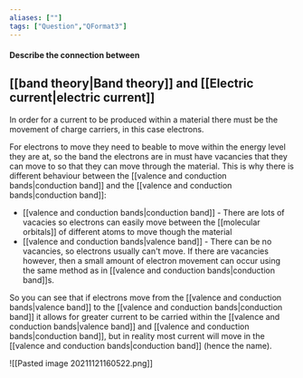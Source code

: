 ```yaml
---
aliases: [""]
tags: ["Question","QFormat3"]
---
```


#### Describe the connection between
## [[band theory|Band theory]] and [[Electric current|electric current]]
In order for a current to be produced within a material there must be the movement of charge carriers, in this case electrons.

For electrons to move they need to beable to move within the energy level they are at, so the band the electrons are in must have vacancies that they can move to so that they can move through the material. This is why there is different behaviour between the [[valence and conduction bands|conduction band]] and the [[valence and conduction bands|conduction band]]:
- [[valence and conduction bands|conduction band]] - There are lots of vacacies so electrons can easily move between the [[molecular orbitals]] of different atoms to move though the material
- [[valence and conduction bands|valence band]] - There can be no vacancies, so electrons usually can't move. If there are vacancies however, then a small amount of electron movement can occur using the same method as in [[valence and conduction bands|conduction band]]s.

So you can see that if electrons move from the [[valence and conduction bands|valence band]] to the [[valence and conduction bands|conduction band]] it allows for greater current to be carried within the [[valence and conduction bands|valence band]] and [[valence and conduction bands|conduction band]], but in reality most current will move in the [[valence and conduction bands|conduction band]] (hence the name).

![[Pasted image 20211121160522.png]]